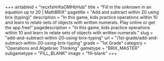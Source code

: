+++
airtableid = "recxfsHrKaOMHbHub"
title = "Fill in the unknown in an equation up to 20 | MathBRIX"
pagetitle = "Add and subtract within 20 using brix (typing)"
description = "In this game, kids practice operations within 10 and learn to relate sets of objects with written numerals. Play online or get the app free!"
pagedescription = "In this game, kids practice operations within 10 and learn to relate sets of objects with written numerals."
slug = "add-and-subtract-within-20-using-brix-typing"
url = "/1st-grade/add-and-subtract-within-20-using-brix-typing"
grade = "1st Grade"
category = "Operations and Algebraic Thinking"
gametype = "BRIX_MASTER"
subgametype = "FILL_BLANK"
image = "fill-blank"
+++